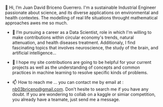  👋 Hi, I’m Juan David Briceno Guerrero. I'm a sustainable Industrial Engineer passionate about science, and its diverse applications on environmental and health contextes. The modelling of real life situations throught mathematical approaches awes me so much.
 
 - 🌱 I’m pursuing a career as a Data Scientist, role in which I'm willing to make contributions within circular economy's trends, natural attenuation, and health diseases treatment. Additionaly, I find fascinating topics that involves neuroscience, the study of the brain, and artificial intelligence...

- 👯 I hope my site contributions are going to be helpful for your current projects as well as the understanding of concepts and common practices in machine learning to resolve specific kinds of problems.

- 📫 How to reach me ... you can contact me by email at : nb03briceno@gmail.com. Don't hesite to search me if you have any doubt. If you are wondering to collab on a kaggle or simiar competition, you already have a teamate, just send me a message.
